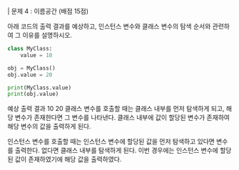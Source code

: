 | 문제 4 : 이름공간 (배점 15점)

아래 코드의 출력 결과를 예상하고, 인스턴스 변수와 클래스 변수의 탐색 순서와 관련하여 그 이유를 설명하시오.

```python
class MyClass:
    value = 10

obj = MyClass()
obj.value = 20

print(MyClass.value)
print(obj.value)
```

예상 출력 결과
10
20
클래스 변수를 호출할 때는 클래스 내부를 먼저 탐색하게 되고, 해당 변수가 존재한다면 그 변수를 나타낸다.
클래스 내부에 값이 할당된 변수가 존재하여 해당 변수의 값을 출력하게 된다.

인스턴스 변수를 호출할 때는 인스턴스 변수에 할당된 값을 먼저 탐색하고 있다면 변수를 출력한다. 
없다면 클래스 내부를 탐색하게 된다.
이번 경우에는 인스턴스 변수에 할당된 값이 존재하였기에 해당 값을 출력하였다.
